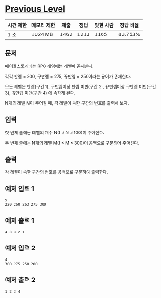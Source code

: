 # [Previous Level](https://www.acmicpc.net/problem/28453)

| 시간 제한 | 메모리 제한 | 제출 | 정답 | 맞힌 사람 | 정답 비율 |
| --- | --- | --- | --- | --- | --- |
| 1 초 | 1024 MB | 1462 | 1213 | 1165 | 83.753% |

## 문제

메이플스토리라는 RPG 게임에는 레벨이 존재한다.

각각 만렙 = 300, 구만렙 = 275, 뀨만렙 = 250이라는 용어가 존재한다.

모든 레벨은 만렙(구간 1), 구만렙이상 만렙 미만(구간 2), 뀨만렙이상 구만렙 미만(구간 3), 뀨만렙 미만(구간 4) 에 속하게 된다.

N개의 레벨 M이 주어질 때, 각 레벨이 속한 구간의 번호를 출력해 보자.

## 입력

첫 번째 줄에는 레벨의 개수 N(1 ≤ N ≤ 100)이 주어진다.

두 번째 줄에는 N개의 레벨 M(1 ≤ M ≤ 300)이 공백으로 구분되어 주어진다.

## 출력

각 레벨이 속한 구간의 번호를 공백으로 구분하여 출력한다.

## 예제 입력 1

```
5
220 260 263 275 300

```

## 예제 출력 1

```
4 3 3 2 1

```

## 예제 입력 2

```
4
300 275 250 200

```

## 예제 출력 2

```
1 2 3 4
```
